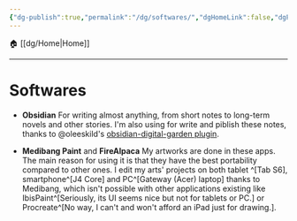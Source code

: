 ```yaml
---
{"dg-publish":true,"permalink":"/dg/softwares/","dgHomeLink":false,"dgPassFrontmatter":false}
---
```



🏠 [[dg/Home|Home]]
____
# Softwares
- **Obsidian**
For writing almost anything, from short notes to long-term novels and other stories. I'm also using for write and piblish these notes, thanks to @oleeskild's [obsidian-digital-garden plugin](https://github.com/oleeskild/Obsidian-Digital-Garden).

- **Medibang Paint** and **FireAlpaca**
My artworks are done in these apps. The main reason for using it is that they have the best portability compared to other ones.
I edit my arts' projects on both tablet ^[Tab S6], smartphone^[J4 Core] and PC^[Gateway (Acer) laptop] thanks to Medibang, which isn't possible with other applications existing like IbisPaint^[Seriously, its UI seems nice but not for tablets or PC.] or Procreate^[No way, I can't and won't afford an iPad just for drawing.].
